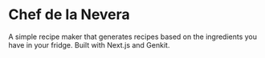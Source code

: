 # Chef de la Nevera

A simple recipe maker that generates recipes based on the ingredients you have in your fridge. Built with Next.js and Genkit.
